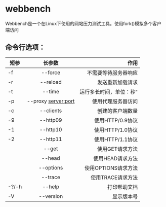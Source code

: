 # webbench

Webbench是一个在Linux下使用的网站压力测试工具。使用fork()模拟多个客户端访问


## 命令行选项：




| 短参        | 长参数           | 作用   |
| ------------- |:-------------:| -----:|
|-f     |--force                |不需要等待服务器响应               | 
|-r     |--reload               |发送重新加载请求                   |
|-t     |--time <sec>           |运行多长时间，单位：秒"            |
|-p     |--proxy <server:port>  |使用代理服务器访问          |
|-c     |--clients <n>          |创建的客户端数量            |
|-9     |--http09               |使用HTTP/0.9协议            |
|-1     |--http10               |使用HTTP/1.0协议           |
|-2     |--http11               |使用HTTP/1.1协议           |
|       |--get                  |使用GET请求方法            |
|       |--head                 |使用HEAD请求方法            |
|       |--options              |使用OPTIONS请求方法            |
|       |--trace                |使用TRACE请求方法|
|-?/-h  |--help                 |打印帮助文档            |
|-V     |--version              |显示版本号            |